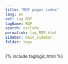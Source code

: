 ```yaml
---
title: "RDF pages index"
lang: en
ref: tag_RDF
tagName: RDF
search: exclude
permalink: tag_RDF.html
sidebar: main_sidebar
folder: tags
---
```

{% include taglogic.html %}

